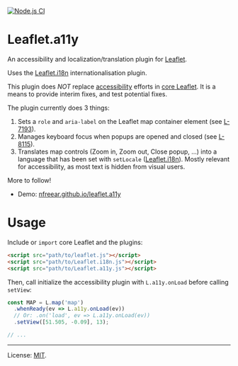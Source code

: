 [![Node.js CI][ci-img]][ci]

# Leaflet.a11y

An accessibility and localization/translation plugin for [Leaflet][].

Uses the [Leaflet.i18n][] internationalisation plugin.

This plugin does _NOT_ replace [accessibility][] efforts in [core Leaflet][bugs]. It is a means to provide interim fixes, and test potential fixes.

The plugin currently does 3 things:

1. Sets a `role` and `aria-label` on the Leaflet map container element (see [L-7193][]).
2. Manages keyboard focus when popups are opened and closed (see [L-8115][]).
3. Translates map controls (Zoom in, Zoom out, Close popup, ...) into a language that has been set with `setLocale` ([Leaflet.i18n][]). Mostly relevant for accessibility, as most text is hidden from visual users.

More to follow!

* Demo: [nfreear.github.io/leaflet.a11y][demo]

# Usage

Include or `import` core Leaflet and the plugins:

```html
<script src="path/to/leaflet.js"></script>
<script src="path/to/Leaflet.i18n.js"></script>
<script src="path/to/Leaflet.a11y.js"></script>
```

Then, call initialize the accessibility plugin with `L.a11y.onLoad` before calling `setView`:

```js
const MAP = L.map('map')
  .whenReady(ev => L.a11y.onLoad(ev))
  // Or: .on('load', ev => L.a11y.onLoad(ev))
  .setView([51.505, -0.09], 13);

// ...
```

---
License: [MIT][].

[ci]: https://github.com/nfreear/leaflet.a11y/actions/workflows/node.js.yml
[ci-img]: https://github.com/nfreear/leaflet.a11y/actions/workflows/node.js.yml/badge.svg
[demo]: https://nfreear.github.io/leaflet.a11y/
[Leaflet]: https://leafletjs.com/
[accessibility]: https://leafletjs.com/examples/accessibility/
[Leaflet.i18n]: https://github.com/umap-project/Leaflet.i18n
[MIT x]: https://nfreear.mit-license.org/
[MIT]: https://github.com/nfreear/leaflet.a11y/blob/main/LICENSE
[bugs]: https://github.com/Leaflet/Leaflet/labels/accessibility
[L-7193]: https://github.com/Leaflet/Leaflet/issues/7193
  "Make the leaflet-container a programmatically determinable element"
[L-8115]: https://github.com/Leaflet/Leaflet/issues/8115
  "Focus management between markers and popups"
[Maps WCAG eval]: https://github.com/Malvoz/web-maps-wcag-evaluation
  "Web map tools WCAG 2.1 evaluation - A manual accessibility evaluation of popular web map tools."
